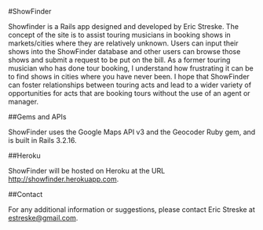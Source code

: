 #ShowFinder

Showfinder is a Rails app designed and developed by Eric Streske.  The concept of the site is to assist touring musicians in booking shows in markets/cities where they are relatively unknown.  Users can input their shows into the ShowFinder database and other users can browse those shows and submit a request to be put on the bill.  As a former touring musician who has done tour booking, I understand how frustrating it can be to find shows in cities where you have never been.  I hope that ShowFinder can foster relationships between touring acts and lead to a wider variety of opportunities for acts that are booking tours without the use of an agent or manager.  

##Gems and APIs

ShowFinder uses the Google Maps API v3 and the Geocoder Ruby gem, and is built in Rails 3.2.16.  

##Heroku

ShowFinder will be hosted on Heroku at the URL http://showfinder.herokuapp.com.

##Contact

For any additional information or suggestions, please contact Eric Streske at estreske@gmail.com. 
